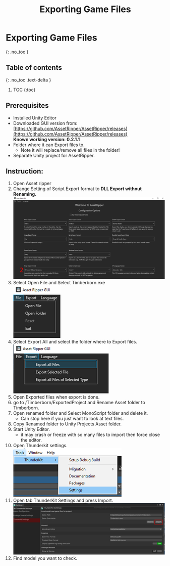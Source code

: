 ﻿---
title: Exporting Game Files
permalink: /making_mods/exporting_game_files/
nav_order: 0
layout: page
has_toc: true
parent: Making Mods
---
# Exporting Game Files
{: .no_toc }

## Table of contents
{: .no_toc .text-delta }

1. TOC
{:toc}

## Prerequisites
- Installed Unity Editor
- Downloaded GUI version from: [https://github.com/AssetRipper/AssetRipper/releases](https://github.com/AssetRipper/AssetRipper/releases)   
    **Known working version: 0.2.1.1**
- Folder where it can Export files to.
    -   Note it will replace/remove all files in the folder!
- Separate Unity project for AssetRipper.    

## Instruction:  
1. Open Asset ripper  
1. Change Setting of Script Export format to **DLL Export without Renaming.**  
![Asset Ripper](/assets/images/assetripper/assetripper.png)
1. Select Open File and Select Timberborn.exe   
![Open File](/assets/images/assetripper/open_file.png)
1. Select Export All and select the folder where to Export files.  
![Export Files](/assets/images/assetripper/export_all.png)
1. Open Exported files when export is done.  
1. go to /Timberborn/ExportedProject and Rename Asset folder to Timberborn.  
1. Open renamed folder and Select MonoScript folder and delete it.
    - Can stop here if you just want to look at text files.  
1. Copy Renamed folder to Unity Projects Asset folder. 
1. Start Unity Editor.
    - it may crash or freeze with so many files to import then force close the editor.  
1. Open Thunderkit settings.  
![Thunderkit](/assets/images/assetripper/thunderkit.png)  
1. Open tab ThunderKit Settings and press Import.  
![Thunderkit](/assets/images/assetripper/thunderkit_import.png)  
1. Find model you want to check.
